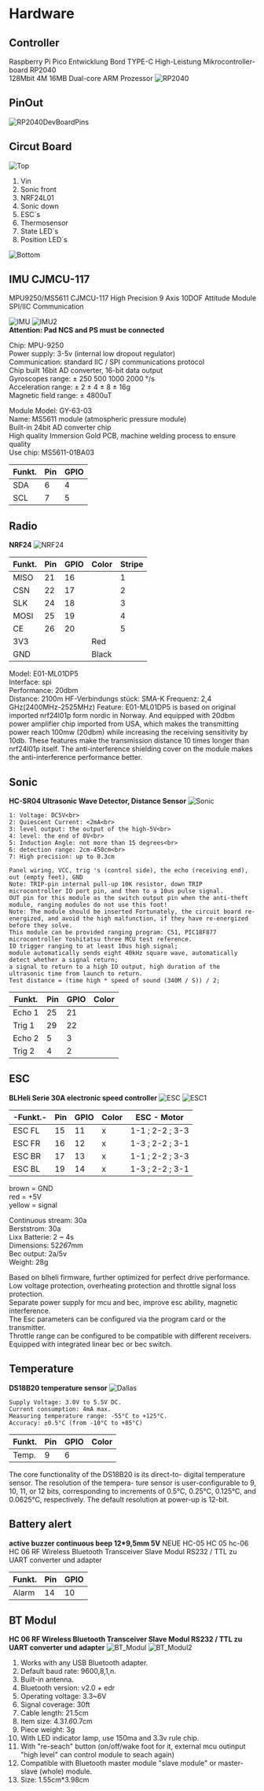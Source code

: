 # Hardware
## Controller
Raspberry Pi Pico Entwicklung Bord TYPE-C High-Leistung Mikrocontroller-board RP2040<br>  128Mbit 4M 16MB Dual-core ARM Prozessor
![RP2040](../images/RP2040.jpg)

## PinOut
![RP2040DevBoardPins](../images/picoPins.jpg)  

## Circut Board
![Top](../images/Board_topview_1.jpg)
1.  Vin
2. Sonic front
3. NRF24L01
4. Sonic down
5. ESC´s
6. Thermosensor
7. State LED´s
8. Position LED´s

![Bottom](../images/Board_backside_1.png)

## IMU CJMCU-117
MPU9250/MS5611 CJMCU-117 High Precision 9 Axis 10DOF Attitude Module SPI/IIC Communication

![IMU](../images/IMU.JPG)
![IMU2](../images/IMU_2.JPG)<br  >
**Attention: Pad NCS and PS must be connected**

Chip: MPU-9250<br> 
Power supply: 3-5v (internal low dropout regulator)<br> 
Communication: standard IIC / SPI communications protocol<br> 
Chip built 16bit AD converter, 16-bit data output<br> 
Gyroscopes range: ± 250 500 1000 2000 °/s<br> 
Acceleration range: ± 2 ± 4 ± 8 ± 16g<br> 
Magnetic field range: ± 4800uT<br> 

Module Model: GY-63-03<br> 
Name: MS5611 module (atmospheric pressure module)<br> 
Built-in 24bit AD converter chip<br> 
High quality Immersion Gold PCB, machine welding process to ensure quality<br> 
Use chip: MS5611-01BA03

|Funkt.|Pin |GPIO|
|------|----|----|
|  SDA | 6  | 4  |
|  SCL | 7  | 5  |

## Radio
**NRF24**
![NRF24](../images/NRF24.JPG)

|Funkt.|Pin |GPIO|Color|Stripe|
|------|----|----|-----|------|
| MISO | 21 | 16 |     |   1  | 
| CSN  | 22 | 17 |     |   2  |
| SLK  | 24 | 18 |     |   3  |
| MOSI | 25 | 19 |     |   4  |
| CE   | 26 | 20 |     |   5  |
| 3V3  |    |    | Red |      |
| GND  |    |    |Black|      |

Model: E01-ML01DP5<br>
Interface: spi<br>
Performance: 20dbm<br>
Distance: 2100m
HF-Verbindungs stück: SMA-K
Frequenz: 2,4 GHz(2400MHz-2525MHz)
Feature: E01-ML01DP5 is based on original imported nrf24l01p form nordic in Norway. And equipped with 20dbm power amplifier chip imported from USA, which makes the transmitting power reach 100mw (20dbm) while increasing the receiving sensitivity by 10db. These features make the transmission distance 10 times longer than nrf24l01p itself. The anti-interference shielding cover on the module makes the anti-interference performance better.

## Sonic
**HC-SR04 Ultrasonic Wave Detector, Distance Sensor**
![Sonic](../images/HCSR04.JPG)

    1: Voltage: DC5V<br> 
    2: Quiescent Current: <2mA<br> 
    3: level output: the output of the high-5V<br> 
    4: level: the end of 0V<br> 
    5: Induction Angle: not more than 15 degrees<br> 
    6: detection range: 2cm-450cm<br> 
    7: High precision: up to 0.3cm

    Panel wiring, VCC, trig 's (control side), the echo (receiving end), out (empty feet), GND
    Note: TRIP-pin internal pull-up 10K resistor, down TRIP microcontroller IO port pin, and then to a 10us pulse signal.
    OUT pin for this module as the switch output pin when the anti-theft module, ranging modules do not use this foot!
    Note: The module should be inserted Fortunately, the circuit board re-energized, and avoid the high malfunction, if they have re-energized before they solve.
    This module can be provided ranging program: C51, PIC18F877 microcontroller Yoshitatsu three MCU test reference.
    IO trigger ranging to at least 10us high signal;
    module automatically sends eight 40kHz square wave, automatically detect whether a signal return;
    a signal to return to a high IO output, high duration of the ultrasonic time from launch to return.
    Test distance = (time high * speed of sound (340M / S)) / 2;

|Funkt. |Pin |GPIO|Color|
|-------|----|----|-----|
|Echo 1 | 25 | 21 |
|Trig 1 | 29 | 22 |
|Echo 2 | 5  | 3  |
|Trig 2 | 4  | 2  |

## ESC
**BLHeli Serie 30A electronic speed controller**
![ESC](../images/ESC.jpg)
![ESC1](../images/ILRIZ44N.jpg)

|-Funkt.-|Pin |GPIO|Color|  ESC - Motor  |
|--------|----|----|-----|---------------|
| ESC FL | 15 | 11 |  x  | 1-1 ; 2-2 ; 3-3 |
| ESC FR | 16 | 12 |  x  | 1-3 ; 2-2 ; 3-1 |
| ESC BR | 17 | 13 |  x  | 1-1 ; 2-2 ; 3-3 |
| ESC BL | 19 | 14 |  x  | 1-3 ; 2-2 ; 3-1 |

brown = GND<br>
red = +5V<br>
yellow = signal<br>

Continuous stream: 30a<br>
Berststrom: 30a<br>
Lixx Batterie: 2 ~ 4s<br>
Dimensions: 52*26*7mm<br>
Bec output: 2a/5v<br>
Weight: 28g<br>

Based on blheli firmware, further optimized for perfect drive performance.<br>
Low voltage protection, overheating protection and throttle signal loss protection.<br>
Separate power supply for mcu and bec, improve esc ability, magnetic interference.<br>
The Esc parameters can be configured via the program card or the transmitter.<br>
Throttle range can be configured to be compatible with different receivers.<br>
Equipped with integrated linear bec or bec switch.<br>

## Temperature
**DS18B20 temperature sensor**
![Dallas](../images/Dallas.jpg)

    Supply Voltage: 3.0V to 5.5V DC.
    Current consumption: 4mA max.
    Measuring temperature range: -55°C to +125°C.
    Accuracy: ±0.5°C (from -10°C to +85°C)

|Funkt. |Pin |GPIO|Color|
|-------|----|----|-----|
|Temp.  | 9  | 6  |

The core functionality of the DS18B20 is its direct-to- digital temperature sensor. The resolution of the tempera- ture sensor is user-configurable to 9, 10, 11, or 12 bits, corresponding to increments of 0.5°C, 0.25°C, 0.125°C, and 0.0625°C, respectively. The default resolution at power-up is 12-bit.


## Battery alert
**active buzzer continuous beep 12*9,5mm 5V**
NEUE HC-05 HC 05 hc-06 HC 06 RF Wireless Bluetooth Transceiver Slave Modul RS232 / TTL zu UART converter und adapter

|Funkt. |Pin |GPIO|
|-------|----|----|
| Alarm | 14 | 10 |

## BT Modul
**HC 06 RF Wireless Bluetooth Transceiver Slave Modul RS232 / TTL zu UART converter und adapter**
![BT_Modul](../images/BT_HC6_1.png)
![BT_Modul2](../images/BT_HC6_2.png)

1. Works with any USB Bluetooth adapter.
2. Default baud rate: 9600,8,1,n.
3. Built-in antenna.
4. Bluetooth version: v2.0 + edr
5. Operating voltage: 3.3~6V
6. Signal coverage: 30ft
7. Cable length: 21.5cm
8. Item size: 4.3*1.6*0.7cm
9. Piece weight: 3g
10. With LED indicator lamp, use 150ma and 3.3v rule chip.
11. With "re-seach" button (on/off/wake foot for it, external mcu outinput "high level" can control module to seach again)
12. Compatible with Bluetooth master module "slave module" or master-slave (whole) module.
13. Size: 1.55cm*3.98cm
